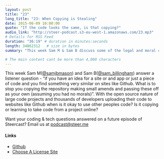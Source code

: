 ```yaml
---
layout: post
title: "23"
long_title: "23: When Copying is Stealing"
date: 2015-06-09 10:00:00
quote: "If the code looks the same, is that copying?"
audio_link: "http://steer-podcast.s3-eu-west-1.amazonaws.com/23.mp3"
# Details for RSS Feed
duration: "36:19" # duration in minutes:seconds
length: 34862312   # size in bytes
summary: "This week Sam M & Sam B discuss some of the legal and moral challanges around copying code."

# The main content cant be more than 4,000 characters
---
```


This week Sam M([@samjbmason](https://twitter.com/samjbmason)) and Sam B([@sam_billingham](https://twitter.com/sam_billingham)) answer a listener question - “if you have an idea for a site or and app or just a piece of code and you find something very similar on sites like Github. What is to stop you copying the repository making small amends and passing these off as your own (assuming you had no morals)”. With the open source nature of large code projects and thousands of developers uploading their code to websites like Github when is it okay to use other peoples code? Is it copying or learning to take code from a project online? 

Want your coding & tech questions answered on a future episode of Steercast? Email us at [podcast@steer.me](mailto:podcast@steer.me)

#### Links
- [Github](https://www.github.com)
- [Choose A License Site](http://choosealicense.com/)
